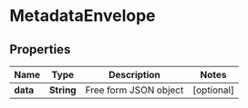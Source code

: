 
# MetadataEnvelope

## Properties
Name | Type | Description | Notes
------------ | ------------- | ------------- | -------------
**data** | **String** | Free form JSON object |  [optional]



